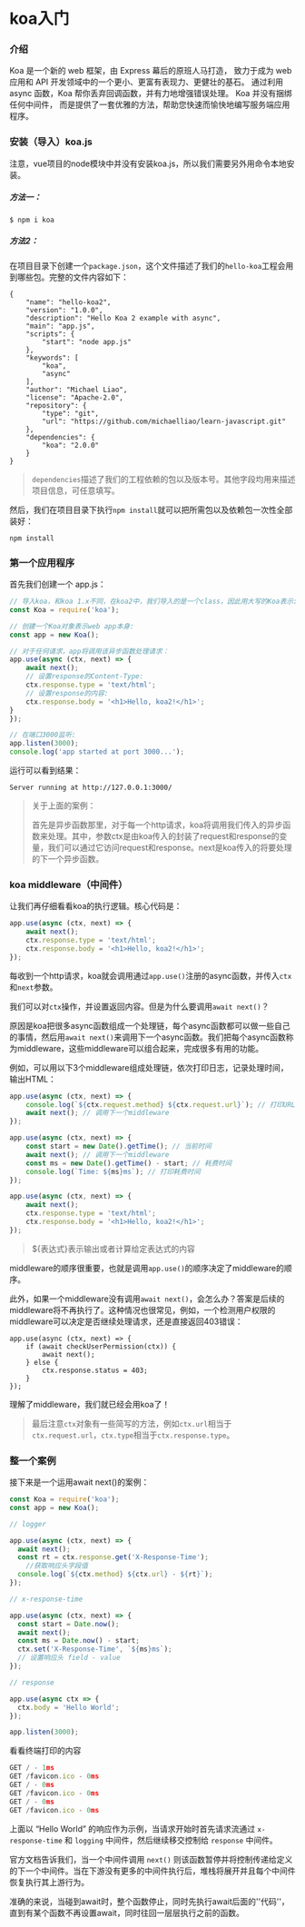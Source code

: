 # koa入门

### 介绍

Koa 是一个新的 web 框架，由 Express 幕后的原班人马打造， 致力于成为 web 应用和 API 开发领域中的一个更小、更富有表现力、更健壮的基石。 通过利用 async 函数，Koa 帮你丢弃回调函数，并有力地增强错误处理。 Koa 并没有捆绑任何中间件， 而是提供了一套优雅的方法，帮助您快速而愉快地编写服务端应用程序。

### 安装（导入）koa.js

注意，vue项目的node模块中并没有安装koa.js，所以我们需要另外用命令本地安装。

##### 方法一：

```
$ npm i koa
```

##### 方法2：

在项目目录下创建一个`package.json`，这个文件描述了我们的`hello-koa`工程会用到哪些包。完整的文件内容如下：

```
{
    "name": "hello-koa2",
    "version": "1.0.0",
    "description": "Hello Koa 2 example with async",
    "main": "app.js",
    "scripts": {
        "start": "node app.js"
    },
    "keywords": [
        "koa",
        "async"
    ],
    "author": "Michael Liao",
    "license": "Apache-2.0",
    "repository": {
        "type": "git",
        "url": "https://github.com/michaelliao/learn-javascript.git"
    },
    "dependencies": {
        "koa": "2.0.0"
    }
}
```

>`dependencies`描述了我们的工程依赖的包以及版本号。其他字段均用来描述项目信息，可任意填写。

然后，我们在项目目录下执行`npm install`就可以把所需包以及依赖包一次性全部装好：

```
npm install
```



### 第一个应用程序

 首先我们创建一个 app.js：

```javascript
// 导入koa，和koa 1.x不同，在koa2中，我们导入的是一个class，因此用大写的Koa表示:
const Koa = require('koa');

// 创建一个Koa对象表示web app本身:
const app = new Koa();

// 对于任何请求，app将调用该异步函数处理请求：
app.use(async (ctx, next) => {
    await next();
    // 设置response的Content-Type:
    ctx.response.type = 'text/html';
    // 设置response的内容:
    ctx.response.body = '<h1>Hello, koa2!</h1>';
}
});

// 在端口3000监听:
app.listen(3000);
console.log('app started at port 3000...');
```

运行可以看到结果：

```
Server running at http://127.0.0.1:3000/
```

> 关于上面的案例：
>
> 首先是异步函数那里，对于每一个http请求，koa将调用我们传入的异步函数来处理。其中，参数ctx是由koa传入的封装了request和response的变量，我们可以通过它访问request和response。next是koa传入的将要处理的下一个异步函数。

### koa middleware（中间件）

让我们再仔细看看koa的执行逻辑。核心代码是：

```javascript
app.use(async (ctx, next) => {
    await next();
    ctx.response.type = 'text/html';
    ctx.response.body = '<h1>Hello, koa2!</h1>';
});
```

每收到一个http请求，koa就会调用通过`app.use()`注册的async函数，并传入`ctx`和`next`参数。

我们可以对`ctx`操作，并设置返回内容。但是为什么要调用`await next()`？

原因是koa把很多async函数组成一个处理链，每个async函数都可以做一些自己的事情，然后用`await next()`来调用下一个async函数。我们把每个async函数称为middleware，这些middleware可以组合起来，完成很多有用的功能。

例如，可以用以下3个middleware组成处理链，依次打印日志，记录处理时间，输出HTML：

```javascript
app.use(async (ctx, next) => {
    console.log(`${ctx.request.method} ${ctx.request.url}`); // 打印URL
    await next(); // 调用下一个middleware
});

app.use(async (ctx, next) => {
    const start = new Date().getTime(); // 当前时间
    await next(); // 调用下一个middleware
    const ms = new Date().getTime() - start; // 耗费时间
    console.log(`Time: ${ms}ms`); // 打印耗费时间
});

app.use(async (ctx, next) => {
    await next();
    ctx.response.type = 'text/html';
    ctx.response.body = '<h1>Hello, koa2!</h1>';
});
```

> ${表达式}表示输出或者计算给定表达式的内容

middleware的顺序很重要，也就是调用`app.use()`的顺序决定了middleware的顺序。

此外，如果一个middleware没有调用`await next()`，会怎么办？答案是后续的middleware将不再执行了。这种情况也很常见，例如，一个检测用户权限的middleware可以决定是否继续处理请求，还是直接返回403错误：

```
app.use(async (ctx, next) => {
    if (await checkUserPermission(ctx)) {
        await next();
    } else {
        ctx.response.status = 403;
    }
});
```

理解了middleware，我们就已经会用koa了！

> 最后注意`ctx`对象有一些简写的方法，例如`ctx.url`相当于`ctx.request.url`，`ctx.type`相当于`ctx.response.type`。

### 整一个案例

接下来是一个运用await next()的案例：

```js
const Koa = require('koa');
const app = new Koa();

// logger

app.use(async (ctx, next) => {
  await next();
  const rt = ctx.response.get('X-Response-Time');
    //获取响应头字段值
  console.log(`${ctx.method} ${ctx.url} - ${rt}`);
});

// x-response-time

app.use(async (ctx, next) => {
  const start = Date.now();
  await next();
  const ms = Date.now() - start;
  ctx.set('X-Response-Time', `${ms}ms`);
  // 设置响应头 field - value
});

// response

app.use(async ctx => {
  ctx.body = 'Hello World';
});

app.listen(3000);
```

看看终端打印的内容

```js
GET / - 1ms
GET /favicon.ico - 0ms
GET / - 0ms
GET /favicon.ico - 0ms
GET / - 0ms
GET /favicon.ico - 0ms
```

上面以 “Hello World” 的响应作为示例，当请求开始时首先请求流通过 `x-response-time` 和 `logging` 中间件，然后继续移交控制给 `response` 中间件。

官方文档告诉我们，当一个中间件调用 `next()` 则该函数暂停并将控制传递给定义的下一个中间件。当在下游没有更多的中间件执行后，堆栈将展开并且每个中间件恢复执行其上游行为。

准确的来说，当碰到await时，整个函数停止，同时先执行await后面的''代码''，直到有某个函数不再设置await，同时往回一层层执行之前的函数。

